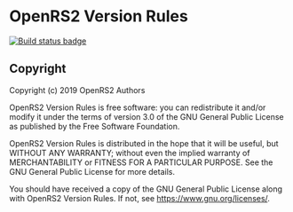 # OpenRS2 Version Rules

[![Build status badge](https://build.openrs2.dev/buildStatus/icon?job=openrs2-version-rules&build=lastCompleted)](https://build.openrs2.dev/job/openrs2-version-rules/)

## Copyright

Copyright (c) 2019 OpenRS2 Authors

OpenRS2 Version Rules is free software: you can redistribute it and/or modify
it under the terms of version 3.0 of the GNU General Public License as
published by the Free Software Foundation.

OpenRS2 Version Rules is distributed in the hope that it will be useful, but
WITHOUT ANY WARRANTY; without even the implied warranty of MERCHANTABILITY or
FITNESS FOR A PARTICULAR PURPOSE. See the GNU General Public License for more
details.

You should have received a copy of the GNU General Public License along with
OpenRS2 Version Rules. If not, see <https://www.gnu.org/licenses/>.
